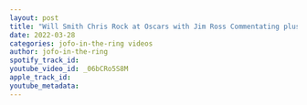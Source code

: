 ```yaml
---
layout: post
title: "Will Smith Chris Rock at Oscars with Jim Ross Commentating plus The Rock speaks"
date: 2022-03-28
categories: jofo-in-the-ring videos
author: jofo-in-the-ring
spotify_track_id: 
youtube_video_id: _06bCRo5S8M
apple_track_id: 
youtube_metadata: 
---
```

